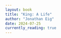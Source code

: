 ```yaml
---
layout: book
title: "King: A Life"
author: "Jonathan Eig"
date: 2024-07-25
currently_reading: true
---
```


